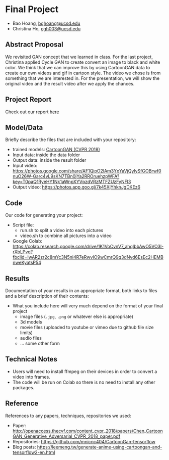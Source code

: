 # Final Project

- Bao Hoang, bghoang@ucsd.edu
- Christina Ho, cgh003@ucsd.edu

## Abstract Proposal

We revisited GAN concept that we learned in class. For the last project, Christina applied Cycle GAN to create convert an image to black and white color. We think that we can improve this by using CartoonGAN data to create our own videos and gif in cartoon style. The video we chose is from something that we are interested in. For the presentation, we will show the original video and the result video after we apply the chances.

## Project Report

Check out our report [here](https://docs.google.com/document/d/1D8AJgdcwLGdO_kYwHW0fsYsd_ovtDYRDgn7zMnhWW9k/edit?usp=sharing)

## Model/Data

Briefly describe the files that are included with your repository:

- trained models: [CartoonGAN (CVPR 2018)](http://openaccess.thecvf.com/content_cvpr_2018/papers/Chen_CartoonGAN_Generative_Adversarial_CVPR_2018_paper.pdf)
- Input data: inside the data folder
- Output data: inside the result folder
- Input video: https://photos.google.com/share/AF1QipO2lAm3YxYaVjQylySfGOBrwf0nuO26W-Garc4vL9sKN7TBn0jYa2RROruehzpWFA?key=T0paQ1RyeHY1Nk1aWnpXYVpzdVRzMTFZUzFyNFl3
- Output video: https://photos.app.goo.gl/7k45XjYhknJgDKEz6

## Code

Our code for generating your project:

- Script file:
  - run.sh to split a video into each pictures
  - video.sh to combine all pictures into a video
- Google Colab: https://colab.research.google.com/drive/1K1VoCvnV7_ahqIbbAwO5VO3l-rXbLPvq?fbclid=IwAR2zr2c8mYc3N5ni4R7eRwvIO9wCmrQ9q3dNvd6EsEc2HEMBnweKyatsP54

## Results

Documentation of your results in an appropriate format, both links to files and a brief description of their contents:

- What you include here will very much depend on the format of your final project
  - image files (`.jpg`, `.png` or whatever else is appropriate)
  - 3d models
  - movie files (uploaded to youtube or vimeo due to github file size limits)
  - audio files
  - ... some other form

## Technical Notes

- Users will need to install ffmpeg on their devices in order to convert a video into frames.
- The code will be run on Colab so there is no need to install any other packages.

## Reference

References to any papers, techniques, repositories we used:

- Paper: http://openaccess.thecvf.com/content_cvpr_2018/papers/Chen_CartoonGAN_Generative_Adversarial_CVPR_2018_paper.pdf
- Repositories: https://github.com/mnicnc404/CartoonGan-tensorflow
- Blog posts: https://leemeng.tw/generate-anime-using-cartoongan-and-tensorflow2-en.html
